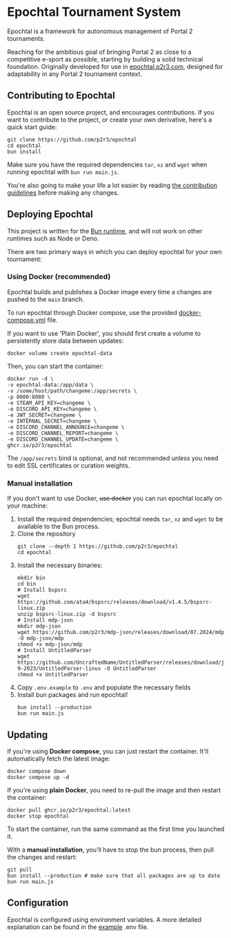 # Epochtal Tournament System

Epochtal is a framework for autonomous management of Portal 2 tournaments.

Reaching for the ambitious goal of bringing Portal 2 as close to a competitive e-sport as possible, starting by building
a solid technical foundation. Originally developed for use in [epochtal.p2r3.com](https://epochtal.p2r3.com/), designed
for adaptability in any Portal 2 tournament context.

## Contributing to Epochtal

Epochtal is an open source project, and encourages contributions. If you want to contribute to the project, or create
your own derivative, here's a quick start guide:

```shell
git clone https://github.com/p2r3/epochtal
cd epochtal
bun install
```

Make sure you have the required dependencies `tar`, `xz` and `wget` when running epochtal with `bun run main.js`.

You're also going to make your life a lot easier by reading [the contribution guidelines](CONTRIBUTING.md) before making
any changes.

## Deploying Epochtal

This project is written for the [Bun runtime](https://bun.sh/), and will not work on other runtimes such as Node or Deno.

There are two primary ways in which you can deploy epochtal for your own tournament:

### Using Docker (recommended)

Epochtal builds and publishes a Docker image every time a changes are pushed to the `main` branch.

To run epochtal through Docker compose, use the provided [docker-compose.yml](docker-compose.yml) file.

If you want to use 'Plain Docker', you should first create a volume to persistently store data between updates:

```shell
docker volume create epochtal-data
```

Then, you can start the container:

```shell
docker run -d \
-v epochtal-data:/app/data \
-v /some/host/path/changeme:/app/secrets \
-p 8080:8080 \
-e STEAM_API_KEY=changeme \
-e DISCORD_API_KEY=changeme \
-e JWT_SECRET=changeme \
-e INTERNAL_SECRET=changeme \
-e DISCORD_CHANNEL_ANNOUNCE=changeme \
-e DISCORD_CHANNEL_REPORT=changeme \
-e DISCORD_CHANNEL_UPDATE=changeme \
ghcr.io/p2r3/epochtal
```

The `/app/secrets` bind is optional, and not recommended unless you need to edit SSL certificates or curation weights.

### Manual installation

If you don't want to use Docker, ~~use docker~~ you can run epochtal locally on your machine:

1. Install the required dependencies; epochtal needs `tar`, `xz` and `wget` to be available to the Bun process.
2. Clone the repository
   ```shell
   git clone --depth 1 https://github.com/p2r3/epochtal
   cd epochtal
   ```
3. Install the necessary binaries:
   ```shell
   mkdir bin 
   cd bin
   # Install bspsrc
   wget https://github.com/ata4/bspsrc/releases/download/v1.4.5/bspsrc-linux.zip
   unzip bspsrc-linux.zip -d bspsrc
   # Install mdp-json
   mkdir mdp-json
   wget https://github.com/p2r3/mdp-json/releases/download/07.2024/mdp -O mdp-json/mdp
   chmod +x mdp-json/mdp
   # Install UntitledParser
   wget https://github.com/UncraftedName/UntitledParser/releases/download/jul-9-2023/UntitledParser-linux -O UntitledParser
   chmod +x UntitledParser
   ```
4. Copy `.env.example` to `.env` and populate the necessary fields
5. Install bun packages and run epochtal!
   ```shell
   bun install --production
   bun run main.js
   ```

## Updating

If you're using **Docker compose**, you can just restart the container. It'll automatically fetch the latest image:

```shell
docker compose down
docker compose up -d
```

If you're using **plain Docker**, you need to re-pull the image and then restart the container:

```shell
docker pull ghcr.io/p2r3/epochtal:latest
docker stop epochtal
```

To start the container, run the same command as the first time you launched it.

With a **manual installation**, you'll have to stop the bun process, then pull the changes and restart:
```shell
git pull
bun install --production # make sure that all packages are up to date
bun run main.js
```

## Configuration

Epochtal is configured using environment variables. A more detailed explanation can be found in the [example](.env.example) .env file.
